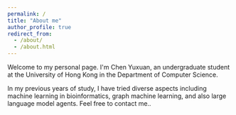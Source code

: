 ```yaml
---
permalink: /
title: "About me"
author_profile: true
redirect_from: 
  - /about/
  - /about.html
---
```


Welcome to my personal page. I'm Chen Yuxuan, an undergraduate student at the University of Hong Kong in the Department of Computer Science.

In my previous years of study, I have tried diverse aspects including machine learning in bioinformatics, graph machine learning, and also large language model agents. Feel free to contact me..

<!-- Hobbies:
=== -->